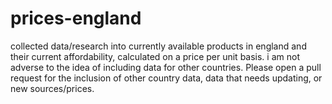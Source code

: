 # prices-england
collected data/research into currently available products in england and their current affordability, calculated on a price per unit basis. i am not adverse to the idea of including data for other countries. Please open a pull request for the inclusion of other country data, data that needs updating, or new sources/prices.

